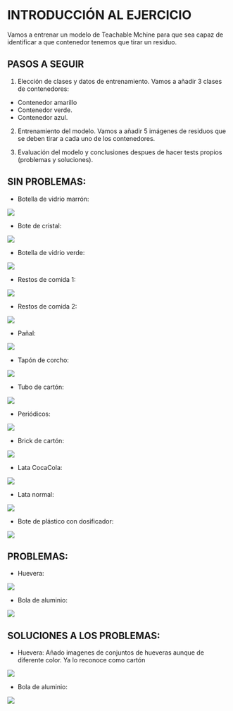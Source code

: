 # INTRODUCCIÓN AL EJERCICIO

Vamos a entrenar un modelo de Teachable Mchine para que sea capaz de identificar a que contenedor tenemos que tirar un residuo.

## PASOS A SEGUIR

1. Elección de clases y datos de entrenamiento.
Vamos a añadir 3 clases de contenedores:
 * Contenedor amarillo
 * Contenedor verde.
 * Contenedor azul.
 
2. Entrenamiento del modelo.
Vamos a añadir 5 imágenes de residuos que se deben tirar a cada uno de los contenedores.

3. Evaluación del modelo y conclusiones despues de hacer tests propios (problemas y soluciones).

## SIN PROBLEMAS:
* Botella de vidrio marrón:

![](https://github.com/neusmartinez/IA-docs/blob/main/BOTELLA%20VIDRIO%20MARRO%CC%81N.png)

* Bote de cristal:

![](https://github.com/neusmartinez/IA-docs/blob/main/BOTE%20DE%20CRISTAL.png)

* Botella de vidrio verde:

![](https://github.com/neusmartinez/IA-docs/blob/main/BOTELLA%20VERDE.png)

* Restos de comida 1:

![](https://github.com/neusmartinez/IA-docs/blob/main/RESTOS%201.png)

* Restos de comida 2:

![](https://github.com/neusmartinez/IA-docs/blob/main/RESTOS%202.png)

* Pañal:

![](https://github.com/neusmartinez/IA-docs/blob/main/PAN%CC%83AL.png)


* Tapón de corcho:

![](https://github.com/neusmartinez/IA-docs/blob/main/TAPO%CC%81N%20DE%20CORCHO.png)

* Tubo de cartón:

![](https://github.com/neusmartinez/IA-docs/blob/main/ROLLO%20DE%20CARTO%CC%81N.png)

* Periódicos: 

![](https://github.com/neusmartinez/IA-docs/blob/main/PERIO%CC%81DICOS.png)

* Brick de cartón:

![](https://github.com/neusmartinez/IA-docs/blob/main/BRICK.png)

* Lata CocaCola:

![](https://github.com/neusmartinez/IA-docs/blob/main/LATA%20%20COCACOLA.png)

* Lata normal:

![](https://github.com/neusmartinez/IA-docs/blob/main/LATA%20NORMAL.png)

* Bote de plástico con dosificador:

![](https://github.com/neusmartinez/IA-docs/blob/main/CHUFCHUF.png)

## PROBLEMAS:
* Huevera:

![](https://github.com/neusmartinez/IA-docs/blob/main/PROBLEMA%20HUEVERA.png)

* Bola de aluminio:

![](https://github.com/neusmartinez/IA-docs/blob/main/PROBLEMA%20BOLA%20ALUMINIO.png)

## SOLUCIONES A LOS PROBLEMAS:
* Huevera: Añado imagenes de conjuntos de hueveras aunque de diferente color. Ya lo reconoce como cartón

![](https://github.com/neusmartinez/IA-docs/blob/main/SOLUCIO%CC%81N%20HUEVERA.png)

* Bola de aluminio:

![](https://github.com/neusmartinez/IA-docs/blob/main/SOLUCIO%CC%81N%20BOLA%20ALUMINIO.png)
